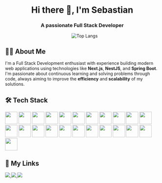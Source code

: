 <h1 align="center">Hi there 👋, I'm Sebastian</h1>
<h3 align="center">A passionate Full Stack Developer</h3>

<div align="center">

  &nbsp;&nbsp;&nbsp;
  <img src="https://github-readme-stats.vercel.app/api/top-langs/?username=SebastianHernandez69&layout=compact&theme=dark" alt="Top Langs" style="margin: 0 1rem;" />

</div>


## 🧑‍💻 About Me

I'm a Full Stack Development enthusiast with experience building modern web applications using technologies like **Next.js**, **NestJS**, and **Spring Boot**.  I'm passionate about continuous learning and solving problems through code, always aiming to improve the **efficiency** and **scalability** of my solutions.



## 🛠 Tech Stack

<div align="left">
  <!-- Frontend & Languages -->
<img src="https://skillicons.dev/icons?i=js" height="40" />
<img src="https://skillicons.dev/icons?i=ts" height="40" />
<img src="https://skillicons.dev/icons?i=react" height="40" />
<img src="https://skillicons.dev/icons?i=nextjs" height="40" />
<img src="https://skillicons.dev/icons?i=tailwind" height="40" />
<img src="https://skillicons.dev/icons?i=astro" height="40" />

<!-- Backend & Frameworks -->
<img src="https://skillicons.dev/icons?i=nodejs" height="40" />
<img src="https://skillicons.dev/icons?i=nestjs" height="40" />
<img src="https://skillicons.dev/icons?i=dotnet" height="40" />
<img src="https://skillicons.dev/icons?i=spring" height="40" />
 <img src="https://skillicons.dev/icons?i=graphql" height="40" />
<img src="https://skillicons.dev/icons?i=java" height="40" />
<img src="https://skillicons.dev/icons?i=fastapi" height="40" />
<img src="https://skillicons.dev/icons?i=cs" height="40" />

<!-- Bases de Datos -->
<img src="https://skillicons.dev/icons?i=mysql" height="40" />
<img src="https://skillicons.dev/icons?i=postgres" height="40" />
<img src="https://skillicons.dev/icons?i=mongodb" height="40" />
<img src="https://skillicons.dev/icons?i=prisma" height="40" />

<!-- DevOps & Cloud -->
<img src="https://skillicons.dev/icons?i=git" height="40" />
<img src="https://skillicons.dev/icons?i=docker" height="40" />
<img src="https://skillicons.dev/icons?i=azure" height="40" />
<img src="https://skillicons.dev/icons?i=aws" height="40" />
<img src="https://skillicons.dev/icons?i=terraform" height="40" />

</div>



## 🔗 My Links

<p>
  <a href="https://sebastianhz.pages.dev/" target="_blank">
    <img src="https://img.shields.io/badge/Website-My%20Portfolio-24292F?style=for-the-badge&logo=vercel&logoColor=white" />
  </a>
  <a href="https://www.linkedin.com/in/sebastian-hzag/" target="_blank">
    <img src="https://img.shields.io/badge/LinkedIn-sebastian hernandez-0A66C2?style=for-the-badge&logo=linkedin&logoColor=white" />
  </a>
  <a href="mailto:sebas.ismaelhz21@gmail.com" target="_blank">
    <img src="https://img.shields.io/badge/Email-Contact%20Me-D14836?style=for-the-badge&logo=gmail&logoColor=white" />
  </a>
</p>

